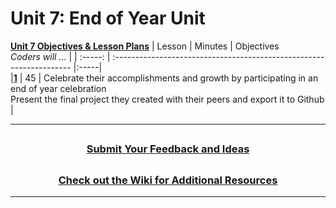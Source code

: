 # Unit 7: End of Year Unit
[**Unit 7 Objectives & Lesson Plans**]()
|                                                 Lesson                                                     | Minutes | Objectives <br> _Coders will ..._                                    |
| :-----: | :------------------------------------------------------------------- |:-----|                                                 
|[**1**](https://docs.google.com/presentation/d/1u0oAM8XpUVXR25yy5dOj42mOSxUCVdaW6or86ROkDh0/edit#slide=id.g1628341b50a_0_703)     |   45    |  Celebrate their accomplishments and growth by participating in an end of year celebration <br> Present the final project they created with their peers and export it to Github               |



---
## <h3 align="center"><a href="https://docs.google.com/forms/d/e/1FAIpQLSc4oUNSthmU63TqlzUOOWd3buX3tGVIPRNDm0tsLB_nOONRLQ/viewform">Submit Your Feedback and Ideas</a></h3>

## <h3 align="center"><a href="https://github.com/itscodenation/curriculum-22-23/wiki">Check out the Wiki for Additional Resources</a></h3>

---
